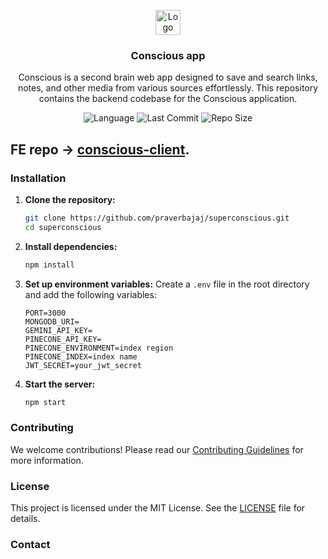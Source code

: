 


<p align="center">
  <a href="https://github.com/praverbajaj/consciousapp">
    <img src="https://github.com/praverbajaj/consciousapp-client/blob/main/public/logo.png" alt="Logo" width="40px" >
  </a>
<br/>
  <h3 align="center">Conscious app</h3>
  <p align="center" >
   Conscious is a second brain web app designed to save and search links, notes, and other media from various sources effortlessly. This repository contains the backend codebase for the Conscious application.

  </p>
  <div align="center">

   
![Language](https://img.shields.io/github/languages/top/praverbajaj/consciousapp)
![Last Commit](https://img.shields.io/github/last-commit/praverbajaj/consciousapp)
![Repo Size](https://img.shields.io/github/repo-size/praverbajaj/consciousapp)

  </div>
</p>

## FE repo -> [conscious-client](https://github.com/praverbajaj/superconscious-client).



### Installation

1. **Clone the repository:**

   ```bash
   git clone https://github.com/praverbajaj/superconscious.git
   cd superconscious
   ```

3. **Install dependencies:**
   ```bash
   npm install
   ```

4. **Set up environment variables:**
   Create a `.env` file in the root directory and add the following variables:
   ```env
   PORT=3000
   MONGODB_URI=
   GEMINI_API_KEY=
   PINECONE_API_KEY=
   PINECONE_ENVIRONMENT=index region
   PINECONE_INDEX=index name
   JWT_SECRET=your_jwt_secret
   ```

5. **Start the server:**
   ```bash
   npm start
   ```


### Contributing

We welcome contributions! Please read our [Contributing Guidelines](CONTRIBUTING.md) for more information.

### License

This project is licensed under the MIT License. See the [LICENSE](LICENSE) file for details.

### Contact

